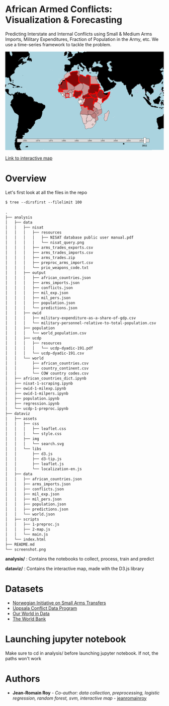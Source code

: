 # African Armed Conflicts: Visualization & Forecasting

Predicting Interstate and Internal Conflicts using Small & Medium Arms Imports, Military Expenditures, Fraction of Population in the Army, etc. We use a time-series framework to tackle the problem.

![Screenshot](screenshot.png)

[Link to interactive map](http://jeanromainroy.com/dataviz_election_2016.html)

# Overview

Let's first look at all the files in the repo

	$ tree --dirsfirst --filelimit 100

	.
	├── analysis
	│   ├── data
	│   │   ├── nisat
	│   │   │   ├── resources
	│   │   │   │   ├── NISAT database public user manual.pdf
	│   │   │   │   └── nisat_query.png
	│   │   │   ├── arms_trades_exports.csv
	│   │   │   ├── arms_trades_imports.csv
	│   │   │   ├── arms_trades.zip
	│   │   │   ├── preproc_arms_import.csv
	│   │   │   └── prio_weapons_code.txt
	│   │   ├── output
	│   │   │   ├── african_countries.json
	│   │   │   ├── arms_imports.json
	│   │   │   ├── conflicts.json
	│   │   │   ├── mil_exp.json
	│   │   │   ├── mil_pers.json
	│   │   │   ├── population.json
	│   │   │   └── predictions.json
	│   │   ├── owid
	│   │   │   ├── military-expenditure-as-a-share-of-gdp.csv
	│   │   │   └── military-personnel-relative-to-total-population.csv
	│   │   ├── population
	│   │   │   └── world_population.csv
	│   │   ├── ucdp
	│   │   │   ├── resources
	│   │   │   │   └── ucdp-dyadic-191.pdf
	│   │   │   └── ucdp-dyadic-191.csv
	│   │   └── world
	│   │       ├── african_countries.csv
	│   │       ├── country_continent.csv
	│   │       └── COW country codes.csv
	│   ├── african_countries_dict.ipynb
	│   ├── nisat-1-scraping.ipynb
	│   ├── owid-1-milexp.ipynb
	│   ├── owid-1-milpers.ipynb
	│   ├── population.ipynb
	│   ├── regression.ipynb
	│   └── ucdp-1-preproc.ipynb
	├── dataviz
	│   ├── assets
	│   │   ├── css
	│   │   │   ├── leaflet.css
	│   │   │   └── style.css
	│   │   ├── img
	│   │   │   └── search.svg
	│   │   └── libs
	│   │       ├── d3.js
	│   │       ├── d3-tip.js
	│   │       ├── leaflet.js
	│   │       └── localization-en.js
	│   ├── data
	│   │   ├── african_countries.json
	│   │   ├── arms_imports.json
	│   │   ├── conflicts.json
	│   │   ├── mil_exp.json
	│   │   ├── mil_pers.json
	│   │   ├── population.json
	│   │   ├── predictions.json
	│   │   └── world.json
	│   ├── scripts
	│   │   ├── 1-preproc.js
	│   │   ├── 2-map.js
	│   │   └── main.js
	│   └── index.html
	├── README.md
	└── screenshot.png



**analysis/** : Contains the notebooks to collect, process, train and predict

**dataviz/** : Contains the interactive map, made with the D3.js library


# Datasets

- [Norwegian Initiative on Small Arms Transfers](http://nisat.prio.org/Trade-Database/Researchers-Database/)
- [Uppsala Conflict Data Program](https://ucdp.uu.se/downloads/)
- [Our World in Data](https://ourworldindata.org/military-spending#data-sources)
- [The World Bank](https://data.worldbank.org/indicator/sp.pop.totl)

# Launching jupyter notebook

Make sure to cd in analysis/ before launching jupyter notebook. If not, the paths won't work


# Authors

* **Jean-Romain Roy** - *Co-author: data collection, preprocessing, logistic regression, random forest, svm, interactive map* - [jeanromainroy](https://github.com/jeanromainroy)
